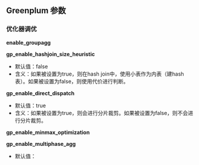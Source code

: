 ## Greenplum 参数

### 优化器调优

**enable_groupagg**



**gp_enable_hashjoin_size_heuristic**

- 默认值：false
- 含义：如果被设置为true，则在hash join中，使用小表作为内表（建hash表）。如果被设置为false，则使用代价进行判断。

**gp_enable_direct_dispatch**

- 默认值：true
- 含义：如果被设置为true，则会进行分片裁剪。如果被设置为false，则不会进行分片裁剪。

**gp_enable_minmax_optimization**



**gp_enable_multiphase_agg**

- 默认值：





